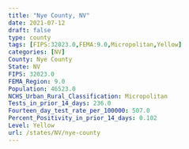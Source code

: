 ```yaml
---
title: "Nye County, NV"
date: 2021-07-12
draft: false
type: county
tags: [FIPS:32023.0,FEMA:9.0,Micropolitan,Yellow]
categories: [NV]
County: Nye County
State: NV
FIPS: 32023.0
FEMA_Region: 9.0
Population: 46523.0
NCHS_Urban_Rural_Classification: Micropolitan
Tests_in_prior_14_days: 236.0
Fourteen_day_test_rate_per_100000: 507.0
Percent_Positivity_in_prior_14_days: 0.102
Level: Yellow
url: /states/NV/nye-county
---
```



